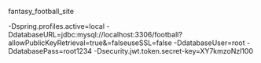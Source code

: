 fantasy_football_site

-Dspring.profiles.active=local -DdatabaseURL=jdbc:mysql://localhost:3306/football?allowPublicKeyRetrieval=true&=falseuseSSL=false -DdatabaseUser=root -DdatabasePass=root1234 -Dsecurity.jwt.token.secret-key=XY7kmzoNzl100